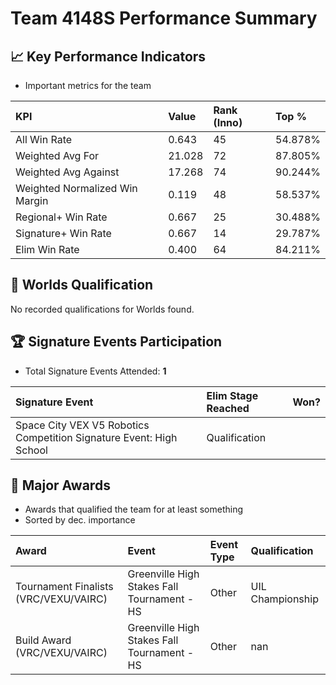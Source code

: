 # Team 4148S Performance Summary

## 📈 Key Performance Indicators
- Important metrics for the team

| KPI | Value | Rank (Inno) | Top % |
|:---|:-----|:----|:-----|
| All Win Rate | 0.643 | 45 | 54.878% |
| Weighted Avg For | 21.028 | 72 | 87.805% |
| Weighted Avg Against | 17.268 | 74 | 90.244% |
| Weighted Normalized Win Margin | 0.119 | 48 | 58.537% |
| Regional+ Win Rate | 0.667 | 25 | 30.488% |
| Signature+ Win Rate | 0.667 | 14 | 29.787% |
| Elim Win Rate | 0.400 | 64 | 84.211% |


## 🎯 Worlds Qualification
No recorded qualifications for Worlds found.

## 🏆 Signature Events Participation
- Total Signature Events Attended: **1**

| Signature Event | Elim Stage Reached | Won? |
|:----------------|:-------------------|:----|
| Space City VEX V5 Robotics Competition Signature Event: High School | Qualification |  |


## 🥇 Major Awards
- Awards that qualified the team for at least something
- Sorted by dec. importance

| Award | Event | Event Type | Qualification |
|:------|:------|:-----------|:--------------|
| Tournament Finalists (VRC/VEXU/VAIRC) | Greenville High Stakes Fall Tournament - HS | Other | UIL Championship |
| Build Award (VRC/VEXU/VAIRC) | Greenville High Stakes Fall Tournament - HS | Other | nan |

